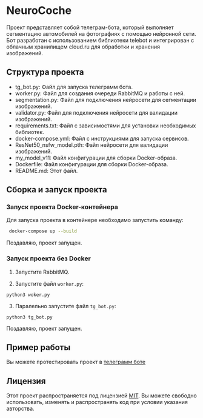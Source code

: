 # NeuroCoche

Проект представляет собой телеграм-бота, который выполняет сегментацию автомобилей на фотографиях с помощью нейронной сети. Бот разработан с использованием библиотеки telebot и интегрирован с облачным хранилищем cloud.ru для обработки и хранения изображений.

## Структура проекта

- tg_bot.py: Файл для запуска телеграмм бота.
- worker.py: Файл для создания очереди RabbitMQ и работы с ней.
- segmentation.py: Файл для подключения нейросети для сегментации изображений.
- validator.py: Файл для подключения нейросети для валидации изображений.
- requirements.txt: Файл с зависимостями для установки необходимых библиотек.
- docker-compose.yml: Файл с инструкциями для запуска сервисов.
- ResNet50_nsfw_model.pth: Файл нейросети для валидации изображений.
- my_model_v11\: Файл конфигурации для сборки Docker-образа.
- Dockerfile: Файл конфигурации для сборки Docker-образа.
- README.md: Этот файл.
## Сборка и запуск проекта
### Запуск проекта Docker-контейнера

Для запуска проекта в контейнере необходимо запустить команду:

```bash
 docker-compose up --build
 ```

Поздавляю, проект запущен.

### Запуск проекта без Docker

1. Запустите RabbitMQ.

2.  Запустите файл `worker.py`:
```
python3 woker.py
```
3.  Паралельно запустите файл `tg_bot.py`:
```
python3 tg_bot.py
```

Поздавляю, проект запущен.

## Пример работы
Вы можете протестировать проект в [телеграмм боте](https://t.me/OOP_Segmentation_bot)

## Лицензия

Этот проект распространяется под лицензией [MIT](https://choosealicense.com/licenses/mit/). Вы можете свободно использовать, изменять и распространять код при условии указания авторства.
